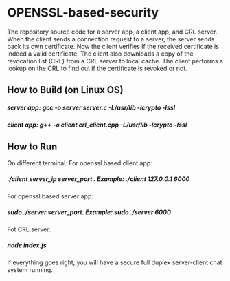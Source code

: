 # OPENSSL-based-security

The repository source code for a server app, a client app, and CRL server. When the client sends a connection request to a server, the server sends back its own certificate. Now the client verifies if the received certificate is indeed a valid certificate. The client also downloads a copy of the revocation list (CRL) from a CRL server to local cache. The client performs a lookup on the CRL to find out if the certificate is revoked or not.

## How to Build (on Linux OS)
##### server app: gcc -o server server.c -L/usr/lib -lcrypto -lssl  
##### client app: g++ -o client crl_client.cpp -L/usr/lib -lcrypto -lssl    

## How to Run 
On different terminal:
For openssl based client app: 
##### ./client server_ip server_port . Example: ./client 127.0.0.1 6000  
For openssl based server app: 
##### sudo ./server server_port. Example: sudo ./server 6000  
Fot CRL server: 
##### node index.js  

If everything goes right, you will have a secure full duplex server-client chat system running.

